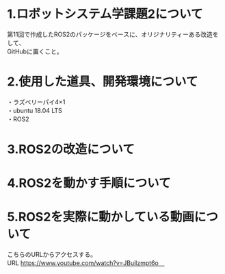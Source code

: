 # 1.ロボットシステム学課題2について
第11回で作成したROS2のパッケージをベースに、オリジナリティーある改造をして、<br>
GitHubに置くこと。
 
# 2.使用した道具、開発環境について
・ラズベリーパイ4×1 <br>
・ubuntu 18.04 LTS<br>
・ROS2<br>

# 3.ROS2の改造について

# 4.ROS2を動かす手順について

# 5.ROS2を実際に動かしている動画について
こちらのURLからアクセスする。<br>
URL https://www.youtube.com/watch?v=JBuilzmpt6o　
 
 
 
 
 
 
 
